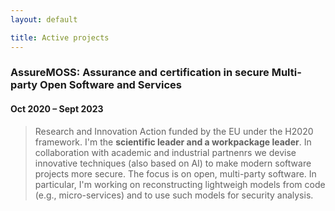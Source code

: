 ```yaml
---
layout: default

title: Active projects
---
```


<h3>AssureMOSS: Assurance and certification in secure Multi-party Open Software and Services</h3>
<h4 class="subtitle">Oct 2020 &ndash; Sept 2023</h4>
<blockquote>
Research and Innovation Action funded by the EU under the H2020 framework. I'm the <strong>scientific leader and a workpackage leader</strong>. In collaboration with academic and industrial partnenrs we devise innovative techniques (also based on AI) to make modern software projects more secure. The focus is on open, multi-party software. In particular, I'm working on reconstructing lightweigh models from code (e.g., micro-services) and to use such models for security analysis.
</blockquote>

<!--
<h3>CASUS: Building Security Assurance Cases in Automotive Open Systems</h3>
<h4 class="subtitle">Nov 2017 &ndash; Dec 2021</h4>
<blockquote>
Research project funded by VINNOVA, in Sweden. I'm the <strong>project coordinator</strong>. In collaboration with AB Volvo and Volvo Cars, we define methods and techniques to create and maintain security assurance cases for the automotive industry. Compliance with the ISO 21434 standard is also a priority.
</blockquote>
-->

<!--
<h3>CyReV: Cyber Resilience for Vehicles</h3>
<h4 class="subtitle">Apr 2019 &ndash; Mar 2022</h4>
<blockquote>
Research project funded by VINNOVA, in Sweden. I'm a <strong>work package leader</strong>. In collaboration with several automotive companies in the Gothenburg area, we study techniques to make road vehicles more robust in the face of cyber attacks. Our focus is on monitoring software execution and run-time reconfiguration.
</blockquote>
-->
